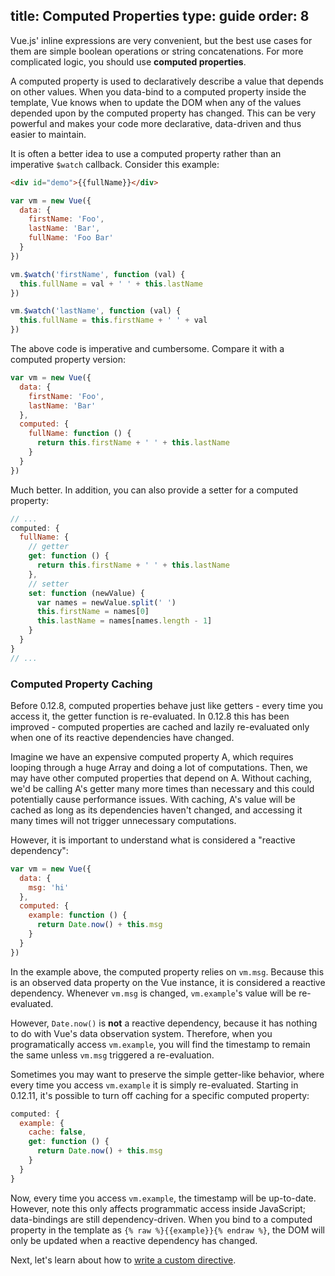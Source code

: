 title: Computed Properties
type: guide
order: 8
---

Vue.js' inline expressions are very convenient, but the best use cases for them are simple boolean operations or string concatenations. For more complicated logic, you should use **computed properties**.

A computed property is used to declaratively describe a value that depends on other values. When you data-bind to a computed property inside the template, Vue knows when to update the DOM when any of the values depended upon by the computed property has changed. This can be very powerful and makes your code more declarative, data-driven and thus easier to maintain.

It is often a better idea to use a computed property rather than an imperative `$watch` callback. Consider this example:

``` html
<div id="demo">{{fullName}}</div>
```

``` js
var vm = new Vue({
  data: {
    firstName: 'Foo',
    lastName: 'Bar',
    fullName: 'Foo Bar'
  }
})

vm.$watch('firstName', function (val) {
  this.fullName = val + ' ' + this.lastName
})

vm.$watch('lastName', function (val) {
  this.fullName = this.firstName + ' ' + val
})
```

The above code is imperative and cumbersome. Compare it with a computed property version:

``` js
var vm = new Vue({
  data: {
    firstName: 'Foo',
    lastName: 'Bar'
  },
  computed: {
    fullName: function () {
      return this.firstName + ' ' + this.lastName
    }
  }
})
```

Much better. In addition, you can also provide a setter for a computed property:

``` js
// ...
computed: {
  fullName: {
    // getter
    get: function () {
      return this.firstName + ' ' + this.lastName
    },
    // setter
    set: function (newValue) {
      var names = newValue.split(' ')
      this.firstName = names[0]
      this.lastName = names[names.length - 1]
    }
  }
}
// ...
```

### Computed Property Caching

Before 0.12.8, computed properties behave just like getters - every time you access it, the getter function is re-evaluated. In 0.12.8 this has been improved - computed properties are cached and lazily re-evaluated only when one of its reactive dependencies have changed.

Imagine we have an expensive computed property A, which requires looping through a huge Array and doing a lot of computations. Then, we may have other computed properties that depend on A. Without caching, we'd be calling A's getter many more times than necessary and this could potentially cause performance issues. With caching, A's value will be cached as long as its dependencies haven't changed, and accessing it many times will not trigger unnecessary computations.

However, it is important to understand what is considered a "reactive dependency":

``` js
var vm = new Vue({
  data: {
    msg: 'hi'
  },
  computed: {
    example: function () {
      return Date.now() + this.msg
    }
  }
})
```

In the example above, the computed property relies on `vm.msg`. Because this is an observed data property on the Vue instance, it is considered a reactive dependency. Whenever `vm.msg` is changed, `vm.example`'s value will be re-evaluated.

However, `Date.now()` is **not** a reactive dependency, because it has nothing to do with Vue's data observation system. Therefore, when you programatically access `vm.example`, you will find the timestamp to remain the same unless `vm.msg` triggered a re-evaluation.

Sometimes you may want to preserve the simple getter-like behavior, where every time you access `vm.example` it is simply re-evaluated. Starting in 0.12.11, it's possible to turn off caching for a specific computed property:

``` js
computed: {
  example: {
    cache: false,
    get: function () {
      return Date.now() + this.msg
    }
  }
}
```

Now, every time you access `vm.example`, the timestamp will be up-to-date. However, note this only affects programmatic access inside JavaScript; data-bindings are still dependency-driven. When you bind to a computed property in the template as `{% raw %}{{example}}{% endraw %}`, the DOM will only be updated when a reactive dependency has changed.

Next, let's learn about how to [write a custom directive](/guide/custom-directive.html).
